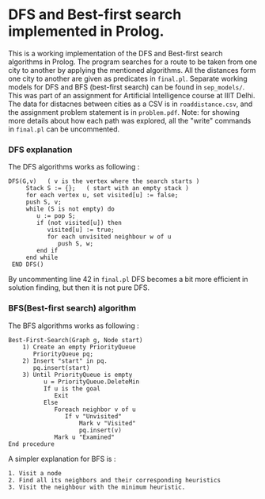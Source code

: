 # DFS and Best-first search implemented in Prolog. 

This is a working implementation of the DFS and Best-first search algorithms in Prolog. The program searches for a route to be taken from one city to another by applying the mentioned algorithms. All the distances form one city to another are given as predicates in `final.pl`. Separate working models for DFS and BFS (best-first search) can be found in `sep_models/`.
This was part of an assignment for Artificial Intelligence course at IIIT Delhi. The data for distacnes between cities as a CSV is in `roaddistance.csv`, and the assignment problem statement is in `problem.pdf`. Note: for showing more details about how each path was explored, all the "write" commands in `final.pl` can be uncommented.

### DFS explanation

The DFS algorithms works as following :
```
DFS(G,v)   ( v is the vertex where the search starts )
	 Stack S := {};   ( start with an empty stack )
	 for each vertex u, set visited[u] := false;
	 push S, v;
	 while (S is not empty) do
	    u := pop S;
	    if (not visited[u]) then
	       visited[u] := true;
	       for each unvisited neighbour w of u
	          push S, w;
	    end if
	 end while
 END DFS()
```

By uncommenting line 42 in `final.pl` DFS becomes a bit more efficient in solution finding, but then it is not pure DFS.

### BFS(Best-first search) algorithm

The BFS algorithms works as following :
```
Best-First-Search(Graph g, Node start)
    1) Create an empty PriorityQueue
       PriorityQueue pq;
    2) Insert "start" in pq.
       pq.insert(start)
    3) Until PriorityQueue is empty
          u = PriorityQueue.DeleteMin
          If u is the goal
             Exit
          Else
             Foreach neighbor v of u
                If v "Unvisited"
                    Mark v "Visited"                    
                    pq.insert(v)
             Mark u "Examined"                    
End procedure
```

A simpler explanation for BFS is :
```
1. Visit a node
2. Find all its neighbors and their corresponding heuristics
3. Visit the neighbour with the minimum heuristic.
```